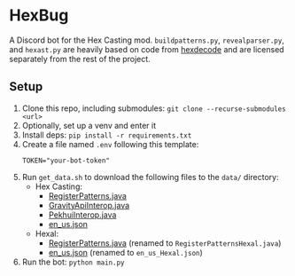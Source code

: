 # HexBug
A Discord bot for the Hex Casting mod. `buildpatterns.py`, `revealparser.py`, and `hexast.py` are heavily based on code from [hexdecode](https://github.com/gchpaco/hexdecode) and are licensed separately from the rest of the project.

## Setup
1. Clone this repo, including submodules: `git clone --recurse-submodules <url>`
2. Optionally, set up a venv and enter it
3. Install deps: `pip install -r requirements.txt`
4. Create a file named `.env` following this template:
    ```env
    TOKEN="your-bot-token"
    ```
5. Run `get_data.sh` to download the following files to the `data/` directory:
    * Hex Casting:
        * [RegisterPatterns.java](https://github.com/gamma-delta/HexMod/blob/main/Common/src/main/java/at/petrak/hexcasting/common/casting/RegisterPatterns.java)
        * [GravityApiInterop.java](https://github.com/gamma-delta/HexMod/blob/main/Fabric/src/main/java/at/petrak/hexcasting/fabric/interop/gravity/GravityApiInterop.java)
        * [PekhuiInterop.java](https://github.com/gamma-delta/HexMod/blob/main/Common/src/main/java/at/petrak/hexcasting/interop/pehkui/PehkuiInterop.java)
        * [en_us.json](https://github.com/gamma-delta/HexMod/blob/main/Common/src/main/resources/assets/hexcasting/lang/en_us.json)
    * Hexal:
        * [RegisterPatterns.java](https://github.com/Talia-12/Hexal/blob/main/Common/src/main/java/ram/talia/hexal/common/casting/RegisterPatterns.java) (renamed to `RegisterPatternsHexal.java`)
        * [en_us.json](https://github.com/Talia-12/Hexal/blob/main/Common/src/main/resources/assets/hexal/lang/en_us.json) (renamed to `en_us_Hexal.json`)
6. Run the bot: `python main.py`
